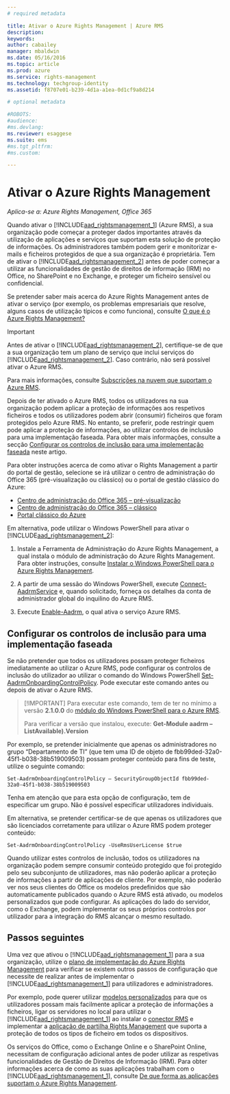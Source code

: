 ```yaml
---
# required metadata

title: Ativar o Azure Rights Management | Azure RMS
description:
keywords:
author: cabailey
manager: mbaldwin
ms.date: 05/16/2016
ms.topic: article
ms.prod: azure
ms.service: rights-management
ms.technology: techgroup-identity
ms.assetid: f8707e01-b239-4d1a-a1ea-0d1cf9a8d214

# optional metadata

#ROBOTS:
#audience:
#ms.devlang:
ms.reviewer: esaggese
ms.suite: ems
#ms.tgt_pltfrm:
#ms.custom:

---
```


# Ativar o Azure Rights Management

*Aplica-se a: Azure Rights Management, Office 365*

Quando ativar o [!INCLUDE[aad_rightsmanagement_1](../includes/aad_rightsmanagement_1_md.md)] (Azure RMS), a sua organização pode começar a proteger dados importantes através da utilização de aplicações e serviços que suportam esta solução de proteção de informações. Os administradores também podem gerir e monitorizar e-mails e ficheiros protegidos de que a sua organização é proprietária. Tem de ativar o [!INCLUDE[aad_rightsmanagement_2](../includes/aad_rightsmanagement_2_md.md)] antes de poder começar a utilizar as funcionalidades de gestão de direitos de informação (IRM) no Office, no SharePoint e no Exchange, e proteger um ficheiro sensível ou confidencial.

Se pretender saber mais acerca do Azure Rights Management antes de ativar o serviço (por exemplo, os problemas empresariais que resolve, alguns casos de utilização típicos e como funciona), consulte [O que é o Azure Rights Management?](../understand-explore/what-is-azure-rms.md)

> [!IMPORTANT]
> Antes de ativar o [!INCLUDE[aad_rightsmanagement_2](../includes/aad_rightsmanagement_2_md.md)], certifique-se de que a sua organização tem um plano de serviço que inclui serviços do [!INCLUDE[aad_rightsmanagement_2](../includes/aad_rightsmanagement_2_md.md)]. Caso contrário, não será possível ativar o Azure RMS.
>
> Para mais informações, consulte [Subscrições na nuvem que suportam o Azure RMS](../get-started/requirements-subscriptions.md).

Depois de ter ativado o Azure RMS, todos os utilizadores na sua organização podem aplicar a proteção de informações aos respetivos ficheiros e todos os utilizadores podem abrir (consumir) ficheiros que foram protegidos pelo Azure RMS. No entanto, se preferir, pode restringir quem pode aplicar a proteção de informações, ao utilizar controlos de inclusão para uma implementação faseada. Para obter mais informações, consulte a secção [Configurar os controlos de inclusão para uma implementação faseada](#configuring-onboarding-controls-for-a-phased-deployment) neste artigo.

Para obter instruções acerca de como ativar o Rights Management a partir do portal de gestão, selecione se irá utilizar o centro de administração do Office 365 (pré-visualização ou clássico) ou o portal de gestão clássico do Azure:


- [Centro de administração do Office 365 – pré-visualização](activate-office365-preview.md)
- [Centro de administração do Office 365 – clássico](activate-office365-classic.md)
- [Portal clássico do Azure](activate-azure-classic.md)

Em alternativa, pode utilizar o Windows PowerShell para ativar o [!INCLUDE[aad_rightsmanagement_2](../includes/aad_rightsmanagement_2_md.md)]:

1. Instale a Ferramenta de Administração do Azure Rights Management, a qual instala o módulo de administração do Azure Rights Management. Para obter instruções, consulte [Instalar o Windows PowerShell para o Azure Rights Management](../deploy-use/install-powershell.md).

2. A partir de uma sessão do Windows PowerShell, execute [Connect-AadrmService](https://msdn.microsoft.com/library/windowsazure/dn629415.aspx) e, quando solicitado, forneça os detalhes da conta de administrador global do inquilino do Azure RMS.

3. Execute [Enable-Aadrm](http://msdn.microsoft.com/library/windowsazure/dn629412.aspx), o qual ativa o serviço Azure RMS.

## Configurar os controlos de inclusão para uma implementação faseada
Se não pretender que todos os utilizadores possam proteger ficheiros imediatamente ao utilizar o Azure RMS, pode configurar os controlos de inclusão do utilizador ao utilizar o comando do Windows PowerShell [Set-AadrmOnboardingControlPolicy](http://msdn.microsoft.com/library/azure/dn857521.aspx). Pode executar este comando antes ou depois de ativar o Azure RMS.

> [!IMPORTANT] Para executar este comando, tem de ter no mínimo a versão **2.1.0.0** do [módulo do Windows PowerShell para o Azure RMS](http://go.microsoft.com/fwlink/?LinkId=257721).
>
> Para verificar a versão que instalou, execute: **Get-Module aadrm –ListAvailable).Version**

Por exemplo, se pretender inicialmente que apenas os administradores no grupo “Departamento de TI” (que tem uma ID de objeto de fbb99ded-32a0-45f1-b038-38b519009503) possam proteger conteúdo para fins de teste, utilize o seguinte comando:

```
Set-AadrmOnboardingControlPolicy – SecurityGroupObjectId fbb99ded-32a0-45f1-b038-38b519009503
```
Tenha em atenção que para esta opção de configuração, tem de especificar um grupo. Não é possível especificar utilizadores individuais.

Em alternativa, se pretender certificar-se de que apenas os utilizadores que são licenciados corretamente para utilizar o Azure RMS podem proteger conteúdo:

```
Set-AadrmOnboardingControlPolicy -UseRmsUserLicense $true
```
Quando utilizar estes controlos de inclusão, todos os utilizadores na organização podem sempre consumir conteúdo protegido que foi protegido pelo seu subconjunto de utilizadores, mas não poderão aplicar a proteção de informações a partir de aplicações de cliente. Por exemplo, não poderão ver nos seus clientes do Office os modelos predefinidos que são automaticamente publicados quando o Azure RMS está ativado, ou modelos personalizados que pode configurar.  As aplicações do lado do servidor, como o Exchange, podem implementar os seus próprios controlos por utilizador para a integração do RMS alcançar o mesmo resultado.


## Passos seguintes
Uma vez que ativou o [!INCLUDE[aad_rightsmanagement_1](../includes/aad_rightsmanagement_1_md.md)] para a sua organização, utilize o [plano de implementação do Azure Rights Management](../plan-design/deployment-roadmap.md) para verificar se existem outros passos de configuração que necessite de realizar antes de implementar o [!INCLUDE[aad_rightsmanagement_1](../includes/aad_rightsmanagement_1_md.md)] para utilizadores e administradores. 

Por exemplo, pode querer utilizar [modelos personalizados](configure-custom-templates.md) para que os utilizadores possam mais facilmente aplicar a proteção de informações a ficheiros, ligar os servidores no local para utilizar o [!INCLUDE[aad_rightsmanagement_1](../includes/aad_rightsmanagement_1_md.md)] ao instalar o [conector RMS](deploy-rms-connector.md) e implementar a [aplicação de partilha Rights Management](../rms-client/sharing-app-windows.md) que suporta a proteção de todos os tipos de ficheiro em todos os dispositivos. 

Os serviços do Office, como o Exchange Online e o SharePoint Online, necessitam de configuração adicional antes de poder utilizar as respetivas funcionalidades de Gestão de Direitos de Informação (IRM). Para obter informações acerca de como as suas aplicações trabalham com o [!INCLUDE[aad_rightsmanagement_1](../includes/aad_rightsmanagement_1_md.md)], consulte [De que forma as aplicações suportam o Azure Rights Management](../understand-explore/applications-support.md).



<!--HONumber=May16_HO3-->


